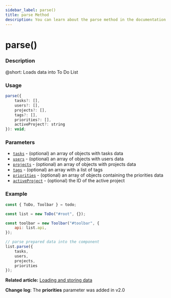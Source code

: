 ```yaml
---
sidebar_label: parse()
title: parse Method
description: You can learn about the parse method in the documentation of the DHTMLX JavaScript To Do List library. Browse developer guides and API reference, try out code examples and live demos, and download a free 30-day evaluation version of DHTMLX To Do List.
---
```


# parse()

### Description

@short: Loads data into To Do List

### Usage

~~~js
parse({
    tasks?: [],
    users?: [],
    projects?: [],
    tags?: [],
    priorities?: [],
    activeProject?: string
}): void;
~~~

### Parameters

- [`tasks`](api/configs/tasks_config.md) - (optional) an array of objects with tasks data
- [`users`](api/configs/users_config.md) - (optional) an array of objects with users data
- [`projects`](api/configs/projects_config.md) - (optional) an array of objects with projects data
- [`tags`](api/configs/tags_config.md) - (optional) an array with a list of tags
- [`priorities`](api/configs/priorities_config.md) - (optional) an array of objects containing the priorities data
- [`activeProject`](api/configs/activeproject_config.md) - (optional) the ID of the active project

### Example

~~~js {3,10-15}
const { ToDo, Toolbar } = todo;

const list = new ToDo("#root", {});

const toolbar = new Toolbar("#toolbar", {
	api: list.api,
});

// parse prepared data into the component
list.parse({
    tasks,
    users,
    projects,
    priorities
});
~~~

**Related article:** [Loading and storing data](guides/loading_data.md)

**Change log**: The **priorities** parameter was added in v2.0